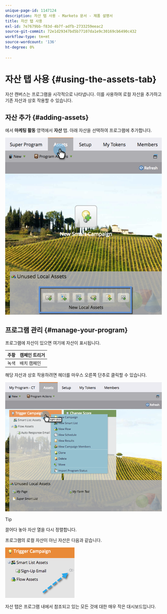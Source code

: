 ```yaml
---
unique-page-id: 1147124
description: 자산 탭 사용 - Marketo 문서 - 제품 설명서
title: 자산 탭 사용
exl-id: 7e7679bb-f83d-4b7f-adfb-2733259eeac2
source-git-commit: 72e1d29347bd5b77107da1e9c30169cb6490c432
workflow-type: tm+mt
source-wordcount: '136'
ht-degree: 0%

---
```


# 자산 탭 사용 {#using-the-assets-tab}

자산 캔버스는 프로그램을 시각적으로 나타냅니다. 이를 사용하여 로컬 자산을 추가하고 기존 자산과 상호 작용할 수 있습니다.

## 자산 추가 {#adding-assets}

에서 **마케팅 활동** 영역에서 **자산** 탭. 아래 자산을 선택하여 프로그램에 추가합니다.

![](assets/programassets.png)

## 프로그램 관리  {#manage-your-program}

프로그램에 자산이 있으면 여기에 자산이 표시됩니다.

| 주황 | 캠페인 트리거 |
|---|---|
| 녹색 | 배치 캠페인 |

해당 자산과 상호 작용하려면 헤더를 마우스 오른쪽 단추로 클릭할 수 있습니다.

![](assets/assetsprefilled.png)

>[!TIP]
>
>끌어다 놓아 자산 열을 다시 정렬합니다.

프로그램의 로컬 자산이 아닌 자산은 다음과 같습니다.

![](assets/image2014-9-18-16-3a30-3a33.png)

자산 탭은 프로그램 내에서 참조되고 있는 모든 것에 대한 매우 작은 대시보드입니다.
